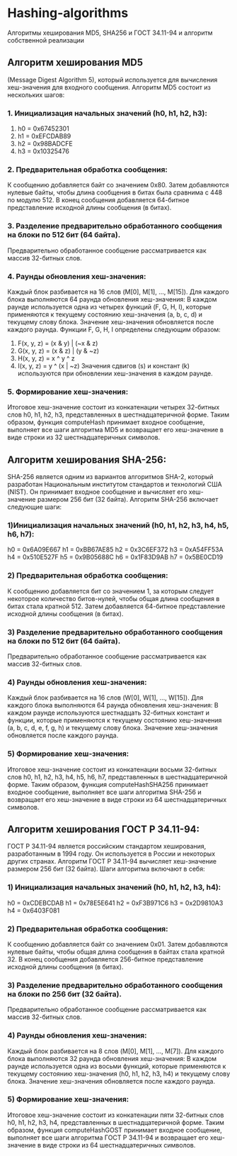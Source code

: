 # Hashing-algorithms
Алгоритмы хеширования MD5, SHA256 и ГОСТ 34.11-94 и алгоритм собственной реализации
## Алгоритм хеширования MD5 
(Message Digest Algorithm 5), который используется для вычисления хеш-значения для входного сообщения.
Алгоритм MD5 состоит из нескольких шагов:
### 1.	Инициализация начальных значений (h0, h1, h2, h3):
1) h0 = 0x67452301
2) h1 = 0xEFCDAB89
3) h2 = 0x98BADCFE
4) h3 = 0x10325476
### 2.	Предварительная обработка сообщения:
К сообщению добавляется байт со значением 0x80.
Затем добавляются нулевые байты, чтобы длина сообщения в битах была сравнима с 448 по модулю 512.
В конец сообщения добавляется 64-битное представление исходной длины сообщения (в битах).
### 3.	Разделение предварительно обработанного сообщения на блоки по 512 бит (64 байта).
Предварительно обработанное сообщение рассматривается как массив 32-битных слов.
### 4.	Раунды обновления хеш-значения:
Каждый блок разбивается на 16 слов (M[0], M[1], ..., M[15]).
Для каждого блока выполняются 64 раунда обновления хеш-значения:
В каждом раунде используется одна из четырех функций (F, G, H, I), которые применяются к текущему состоянию хеш-значения (a, b, c, d) и текущему слову блока.
Значение хеш-значения обновляется после каждого раунда.
    Функции F, G, H, I определены следующим образом:
  1) F(x, y, z) = (x & y) | (~x & z)
  2) G(x, y, z) = (x & z) | (y & ~z)
  3) H(x, y, z) = x ^ y ^ z
  4) I(x, y, z) = y ^ (x | ~z)
    Значения сдвигов (s) и констант (k) используются при обновлении хеш-значения в каждом раунде.
### 5.	Формирование хеш-значения:
 Итоговое хеш-значение состоит из конкатенации четырех 32-битных слов h0, h1, h2, h3, представленных в шестнадцатеричной форме.
Таким образом, функция computeHash принимает входное сообщение, выполняет все шаги алгоритма MD5 и возвращает его хеш-значение в виде строки из 32 шестнадцатеричных символов.



## Алгоритм хеширования SHA-256:
SHA-256 является одним из вариантов алгоритмов SHA-2, который разработан Национальным институтом стандартов и технологий США (NIST). Он принимает входное сообщение и вычисляет его хеш-значение размером 256 бит (32 байта). Алгоритм SHA-256 включает следующие шаги:

### 1)Инициализация начальных значений (h0, h1, h2, h3, h4, h5, h6, h7):
h0 = 0x6A09E667
h1 = 0xBB67AE85
h2 = 0x3C6EF372
h3 = 0xA54FF53A
h4 = 0x510E527F
h5 = 0x9B05688C
h6 = 0x1F83D9AB
h7 = 0x5BE0CD19

### 2) Предварительная обработка сообщения:
К сообщению добавляется бит со значением 1, за которым следует некоторое количество битов-нулей, чтобы общая длина сообщения в битах стала кратной 512. Затем добавляется 64-битное представление исходной длины сообщения (в битах).

### 3) Разделение предварительно обработанного сообщения на блоки по 512 бит (64 байта).
Предварительно обработанное сообщение рассматривается как массив 32-битных слов.

### 4) Раунды обновления хеш-значения:
Каждый блок разбивается на 16 слов (W[0], W[1], ..., W[15]). Для каждого блока выполняются 64 раунда обновления хеш-значения: В каждом раунде используются шестнадцать 32-битных констант и функции, которые применяются к текущему состоянию хеш-значения (a, b, c, d, e, f, g, h) и текущему слову блока. Значение хеш-значения обновляется после каждого раунда.

### 5) Формирование хеш-значения:
Итоговое хеш-значение состоит из конкатенации восьми 32-битных слов h0, h1, h2, h3, h4, h5, h6, h7, представленных в шестнадцатеричной форме. Таким образом, функция computeHashSHA256 принимает входное сообщение, выполняет все шаги алгоритма SHA-256 и возвращает его хеш-значение в виде строки из 64 шестнадцатеричных символов.


## Алгоритм хеширования ГОСТ Р 34.11-94:
ГОСТ Р 34.11-94 является российским стандартом хеширования, разработанным в 1994 году. Он используется в России и некоторых других странах. Алгоритм ГОСТ Р 34.11-94 вычисляет хеш-значение размером 256 бит (32 байта). Шаги алгоритма включают в себя:

### 1) Инициализация начальных значений (h0, h1, h2, h3, h4):
h0 = 0xCDEBCDAB
h1 = 0x78E5E641
h2 = 0xF3B971C6
h3 = 0x2D9810A3
h4 = 0x6403F081

### 2) Предварительная обработка сообщения:
К сообщению добавляется байт со значением 0x01. Затем добавляются нулевые байты, чтобы общая длина сообщения в байтах стала кратной 32. В конец сообщения добавляется 256-битное представление исходной длины сообщения (в битах).

### 3) Разделение предварительно обработанного сообщения на блоки по 256 бит (32 байта).
Предварительно обработанное сообщение рассматривается как массив 32-битных слов.

### 4) Раунды обновления хеш-значения:
Каждый блок разбивается на 8 слов (M[0], M[1], ..., M[7]). Для каждого блока выполняются 32 раунда обновления хеш-значения: В каждом раунде используется одна из восьми функций, которые применяются к текущему состоянию хеш-значения (h0, h1, h2, h3, h4) и текущему слову блока. Значение хеш-значения обновляется после каждого раунда.

### 5) Формирование хеш-значения:
Итоговое хеш-значение состоит из конкатенации пяти 32-битных слов h0, h1, h2, h3, h4, представленных в шестнадцатеричной форме. Таким образом, функция computeHashGOST принимает входное сообщение, выполняет все шаги алгоритма ГОСТ Р 34.11-94 и возвращает его хеш-значение в виде строки из 64 шестнадцатеричных символов.
